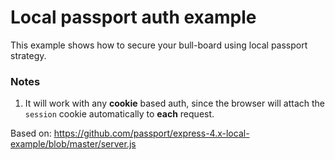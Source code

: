 # Local passport auth example

This example shows how to secure your bull-board using local passport strategy.

### Notes
1. It will work with any **cookie** based auth, since the browser will attach 
   the `session` cookie automatically to **each** request.


Based on: https://github.com/passport/express-4.x-local-example/blob/master/server.js
